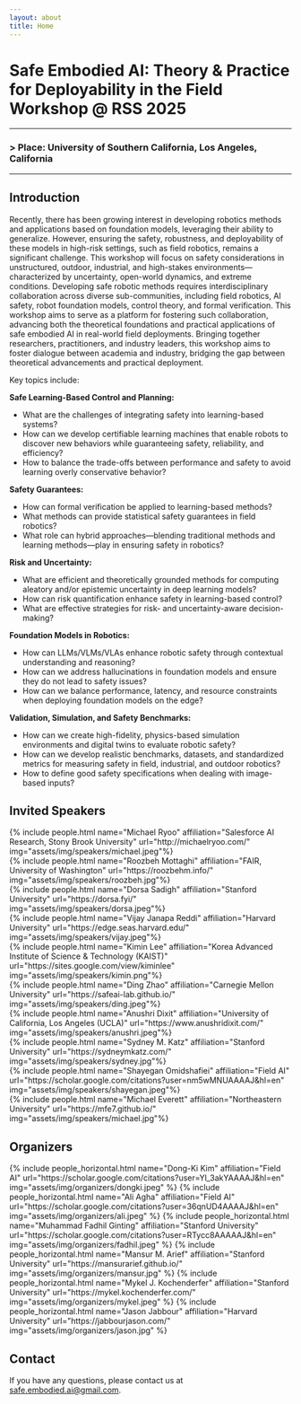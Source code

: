 ```yaml
---
layout: about
title: Home
---
```


# Safe Embodied AI: Theory & Practice for Deployability in the Field Workshop @ RSS 2025
---
### **> Place:** University of Southern California, Los Angeles, California
---

## Introduction
Recently, there has been growing interest in developing robotics methods and applications based on foundation models, leveraging their ability to generalize. However, ensuring the safety, robustness, and deployability of these models in high-risk settings, such as field robotics, remains a significant challenge. This workshop will focus on safety considerations in unstructured, outdoor, industrial, and high-stakes environments—characterized by uncertainty, open-world dynamics, and extreme conditions. Developing safe robotic methods requires interdisciplinary collaboration across diverse sub-communities, including field robotics, AI safety, robot foundation models, control theory, and formal verification. This workshop aims to serve as a platform for fostering such collaboration, advancing both the theoretical foundations and practical applications of safe embodied AI in real-world field deployments. Bringing together researchers, practitioners, and industry leaders, this workshop aims to foster dialogue between academia and industry, bridging the gap between theoretical advancements and practical deployment. 

Key topics include:  

**Safe Learning-Based Control and Planning:**
* What are the challenges of integrating safety into learning-based systems?
* How can we develop certifiable learning machines that enable robots to discover new behaviors while guaranteeing safety, reliability, and efficiency?
* How to balance the trade-offs between performance and safety to avoid learning overly conservative behavior?

**Safety Guarantees:**
* How can formal verification be applied to learning-based methods?
* What methods can provide statistical safety guarantees in field robotics?
* What role can hybrid approaches—blending traditional methods and learning methods—play in ensuring safety in robotics?

**Risk and Uncertainty:**
* What are efficient and theoretically grounded methods for computing aleatory and/or epistemic uncertainty in deep learning models?
* How can risk quantification enhance safety in learning-based control?
* What are effective strategies for risk- and uncertainty-aware decision-making?

**Foundation Models in Robotics:**
* How can LLMs/VLMs/VLAs enhance robotic safety through contextual understanding and reasoning?
* How can we address hallucinations in foundation models and ensure they do not lead to safety issues?
* How can we balance performance, latency, and resource constraints when deploying foundation models on the edge?

**Validation, Simulation, and Safety Benchmarks:**
* How can we create high-fidelity, physics-based simulation environments and digital twins to evaluate robotic safety?
* How can we develop realistic benchmarks, datasets, and standardized metrics for measuring safety in field, industrial, and outdoor robotics?
* How to define good safety specifications when dealing with image-based inputs?

## Invited Speakers
<div class="row projects pt-1 pb-1">
    <div class="col-sm-4">
      {% include people.html name="Michael Ryoo" affiliation="Salesforce AI Research, Stony Brook University" url="http://michaelryoo.com/" img="assets/img/speakers/michael.jpeg"%}
    </div>
    <div class="col-sm-4">
      {% include people.html name="Roozbeh Mottaghi" affiliation="FAIR, University of Washington" url="https://roozbehm.info/" img="assets/img/speakers/roozbeh.jpg"%}
    </div>
    <div class="col-sm-4">
      {% include people.html name="Dorsa Sadigh" affiliation="Stanford University" url="https://dorsa.fyi/" img="assets/img/speakers/dorsa.jpeg"%}
    </div>
    <div class="col-sm-4">
      {% include people.html name="Vijay Janapa Reddi" affiliation="Harvard University" url="https://edge.seas.harvard.edu/" img="assets/img/speakers/vijay.jpeg"%}
    </div>
    <div class="col-sm-4">
      {% include people.html name="Kimin Lee" affiliation="Korea Advanced Institute of Science & Technology (KAIST)" url="https://sites.google.com/view/kiminlee" img="assets/img/speakers/kimin.png"%}
    </div>
    <div class="col-sm-4">
      {% include people.html name="Ding Zhao" affiliation="Carnegie Mellon University" url="https://safeai-lab.github.io/" img="assets/img/speakers/ding.jpeg"%}
    </div>
    <div class="col-sm-4">
      {% include people.html name="Anushri Dixit" affiliation="University of California, Los Angeles (UCLA)" url="https://www.anushridixit.com/" img="assets/img/speakers/anushri.jpeg"%}
    </div>
    <div class="col-sm-4">
      {% include people.html name="Sydney M. Katz" affiliation="Stanford University" url="https://sydneymkatz.com/" img="assets/img/speakers/sydney.jpg"%}
    </div>
    <div class="col-sm-4">
      {% include people.html name="Shayegan Omidshafiei" affiliation="Field AI" url="https://scholar.google.com/citations?user=nm5wMNUAAAAJ&hl=en" img="assets/img/speakers/shayegan.jpeg"%}
    </div>
    <div class="col-sm-4">
      {% include people.html name="Michael Everett" affiliation="Northeastern University" url="https://mfe7.github.io/" img="assets/img/speakers/michael.jpg"%}
    </div>

</div>

## Organizers
<div class="row row-cols-2 projects pt-3 pb-3">
  {% include people_horizontal.html name="Dong-Ki Kim" affiliation="Field AI" url="https://scholar.google.com/citations?user=Yl_3akYAAAAJ&hl=en" img="assets/img/organizers/dongki.jpeg" %}
  {% include people_horizontal.html name="Ali Agha" affiliation="Field AI" url="https://scholar.google.com/citations?user=36qnUD4AAAAJ&hl=en" img="assets/img/organizers/ali.jpeg" %}
  {% include people_horizontal.html name="Muhammad Fadhil Ginting" affiliation="Stanford University" url="https://scholar.google.com/citations?user=RTycc8AAAAAJ&hl=en" img="assets/img/organizers/fadhil.jpeg" %}
  {% include people_horizontal.html name="Mansur M. Arief" affiliation="Stanford University" url="https://mansurarief.github.io/" img="assets/img/organizers/mansur.jpg" %}
  {% include people_horizontal.html name="Mykel J. Kochenderfer" affiliation="Stanford University" url="https://mykel.kochenderfer.com/" img="assets/img/organizers/mykel.jpeg" %}
  {% include people_horizontal.html name="Jason Jabbour" affiliation="Harvard University" url="https://jabbourjason.com/" img="assets/img/organizers/jason.jpg" %}
  </div>

## Contact
If you have any questions, please contact us at [safe.embodied.ai@gmail.com](mailto:safe.embodied.ai@gmail.com).
